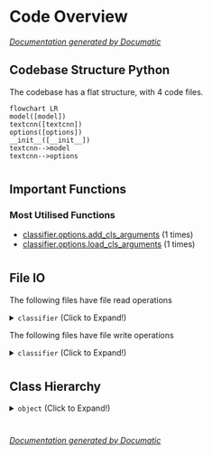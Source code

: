 # Code Overview

[_Documentation generated by Documatic_](https://www.documatic.com)

<!---Documatic-section-Codebase Structure Python-start--->
## Codebase Structure Python

The codebase has a flat structure, with 4 code files.

<!---Documatic-block-system_architecture-start--->
```mermaid
flowchart LR
model([model])
textcnn([textcnn])
options([options])
__init__([__init__])
textcnn-->model
textcnn-->options
```
<!---Documatic-block-system_architecture-end--->

# #
<!---Documatic-section-Codebase Structure Python-end--->

<!---Documatic-section-Important Functions-start--->
## Important Functions

<!---Documatic-block-important_funcs-start--->
<!---Documatic-block-most_used_funcs-start--->
### Most Utilised Functions

* [classifier.options.add_cls_arguments](4-classifier_options.md#classifier.options.add_cls_arguments) (1 times)
* [classifier.options.load_cls_arguments](4-classifier_options.md#classifier.options.load_cls_arguments) (1 times)
<!---Documatic-block-most_used_funcs-end--->
<!---Documatic-block-important_funcs-end--->

# #
<!---Documatic-section-Important Functions-end--->

<!---Documatic-section-File IO-start--->
## File IO

<!---Documatic-block-file_io-start--->
The following files have file read operations

<!---Documatic-block-classifier-start--->
<details>
	<summary><code>classifier</code> (Click to Expand!)</summary>

* classifier.textcnn
</details>
<!---Documatic-block-classifier-end--->

The following files have file write operations

<!---Documatic-block-classifier-start--->
<details>
	<summary><code>classifier</code> (Click to Expand!)</summary>

* classifier.textcnn
</details>
<!---Documatic-block-classifier-end--->
<!---Documatic-block-file_io-end--->

# #
<!---Documatic-section-File IO-end--->

<!---Documatic-section-Class Hierarchy-start--->
## Class Hierarchy

<!---Documatic-block-object-start--->
<details>
	<summary><code>object</code> (Click to Expand!)</summary>

* classifier.model.TextCNN
</details>
<!---Documatic-block-object-end--->

# #
<!---Documatic-section-Class Hierarchy-end--->

[_Documentation generated by Documatic_](https://www.documatic.com)